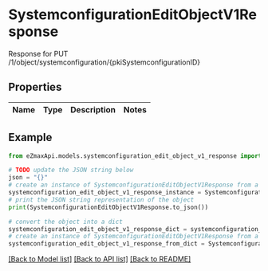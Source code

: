# SystemconfigurationEditObjectV1Response

Response for PUT /1/object/systemconfiguration/{pkiSystemconfigurationID}

## Properties

Name | Type | Description | Notes
------------ | ------------- | ------------- | -------------

## Example

```python
from eZmaxApi.models.systemconfiguration_edit_object_v1_response import SystemconfigurationEditObjectV1Response

# TODO update the JSON string below
json = "{}"
# create an instance of SystemconfigurationEditObjectV1Response from a JSON string
systemconfiguration_edit_object_v1_response_instance = SystemconfigurationEditObjectV1Response.from_json(json)
# print the JSON string representation of the object
print(SystemconfigurationEditObjectV1Response.to_json())

# convert the object into a dict
systemconfiguration_edit_object_v1_response_dict = systemconfiguration_edit_object_v1_response_instance.to_dict()
# create an instance of SystemconfigurationEditObjectV1Response from a dict
systemconfiguration_edit_object_v1_response_from_dict = SystemconfigurationEditObjectV1Response.from_dict(systemconfiguration_edit_object_v1_response_dict)
```
[[Back to Model list]](../README.md#documentation-for-models) [[Back to API list]](../README.md#documentation-for-api-endpoints) [[Back to README]](../README.md)


